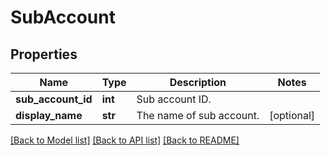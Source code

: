 # SubAccount

## Properties
Name | Type | Description | Notes
------------ | ------------- | ------------- | -------------
**sub_account_id** | **int** | Sub account ID. | 
**display_name** | **str** | The name of sub account. | [optional] 

[[Back to Model list]](../README.md#documentation-for-models) [[Back to API list]](../README.md#documentation-for-api-endpoints) [[Back to README]](../README.md)

